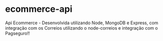 # ecommerce-api
Api Ecommerce - Desenvolvida utilizando Node, MongoDB e Express, com integração com os Correios utilizando o node-correios e integração com o Pagseguro!!
